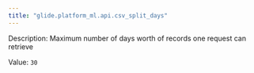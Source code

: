 ```yaml
---
title: "glide.platform_ml.api.csv_split_days"
---
```


Description: Maximum number of days worth of records one request can retrieve

Value: `30`
